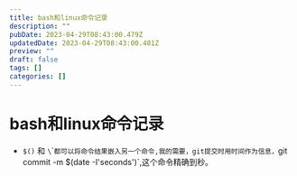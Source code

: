```yaml
---
title: bash和linux命令记录
description: ""
pubDate: 2023-04-29T08:43:00.479Z
updatedDate: 2023-04-29T08:43:00.481Z
preview: ""
draft: false
tags: []
categories: []
---
```

# bash和linux命令记录

* `$()` 和 `\`\``都可以将命令结果嵌入另一个命令,我的需要，git提交时用时间作为信息，`git commit -m $(date -I'seconds')`,这个命令精确到秒。
